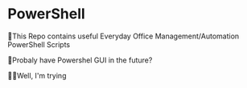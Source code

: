 # PowerShell
🌱This Repo contains useful Everyday Office Management/Automation PowerShell Scripts

👀Probaly have Powershel GUI in the future?

🤷‍♂️Well, I'm trying
